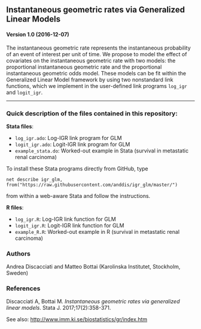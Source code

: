 ## Instantaneous geometric rates via Generalized Linear Models
#### Version 1.0 (2016-12-07)

The instantaneous geometric rate represents the instantaneous probability of an event of interest per unit of time. We propose to model the effect of covariates on the instantaneous geometric rate with two models: the proportional instantaneous geometric rate and the proportional instantaneous geometric odds model. These models can be fit within the Generalized Linear Model framework by using two nonstandard link functions, which we implement in the user-defined link programs `log_igr` and `logit_igr`. 

---

### Quick description of the files contained in this repository:

**Stata files**:
* `log_igr.ado`: Log-IGR link program for GLM
* `logit_igr.ado`: Logit-IGR link program for GLM
* `example_stata.do`: Worked-out example in Stata (survival in metastatic renal carcinoma)

To install these Stata programs directly from GitHub, type

	net describe igr_glm, from("https://raw.githubusercontent.com/anddis/igr_glm/master/")

from within a web-aware Stata and follow the instructions.

**R files**:
* `log_igr.R`: Log-IGR link function for GLM
* `logit_igr.R`: Logit-IGR link function for GLM
* `example_R.R`: Worked-out example in R (survival in metastatic renal carcinoma)

### Authors

Andrea Discacciati and Matteo Bottai (Karolinska Institutet, Stockholm, Sweden)

### References

Discacciati A, Bottai M. _Instantaneous geometric rates via generalized linear models_. Stata J. 2017;17(2):358-371.

See also: http://www.imm.ki.se/biostatistics/gr/index.htm
